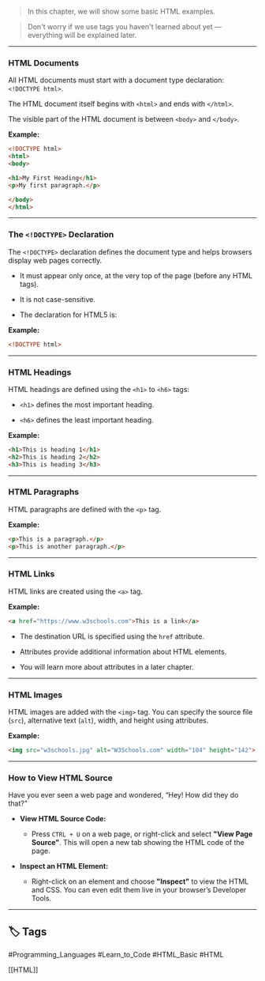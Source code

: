 >In this chapter, we will show some basic HTML examples.

>Don't worry if we use tags you haven't learned about yet — everything will be explained later.

---

### HTML Documents

All HTML documents must start with a document type declaration: `<!DOCTYPE html>`.

The HTML document itself begins with `<html>` and ends with `</html>`.

The visible part of the HTML document is between `<body>` and `</body>`.

**Example:**

```html
<!DOCTYPE html>
<html>
<body>

<h1>My First Heading</h1>
<p>My first paragraph.</p>

</body>
</html>
```

---

### The `<!DOCTYPE>` Declaration

The `<!DOCTYPE>` declaration defines the document type and helps browsers display web pages correctly.

- It must appear only once, at the very top of the page (before any HTML tags).
    
- It is not case-sensitive.
    
- The declaration for HTML5 is:
    

**Example:**

```html
<!DOCTYPE html>
```

---

### HTML Headings

HTML headings are defined using the `<h1>` to `<h6>` tags:

- `<h1>` defines the most important heading.
    
- `<h6>` defines the least important heading.
    

**Example:**

```html
<h1>This is heading 1</h1>
<h2>This is heading 2</h2>
<h3>This is heading 3</h3>
```

---

### HTML Paragraphs

HTML paragraphs are defined with the `<p>` tag.

**Example:**

```html
<p>This is a paragraph.</p>
<p>This is another paragraph.</p>
```

---

### HTML Links

HTML links are created using the `<a>` tag.

**Example:**

```html
<a href="https://www.w3schools.com">This is a link</a>
```

- The destination URL is specified using the `href` attribute.
    
- Attributes provide additional information about HTML elements.
    
- You will learn more about attributes in a later chapter.
    

---

### HTML Images

HTML images are added with the `<img>` tag. You can specify the source file (`src`), alternative text (`alt`), width, and height using attributes.

**Example:**

```html
<img src="w3schools.jpg" alt="W3Schools.com" width="104" height="142">
```

---

### How to View HTML Source

Have you ever seen a web page and wondered, “Hey! How did they do that?”

- **View HTML Source Code:**
    
    - Press `CTRL + U` on a web page, or right-click and select **"View Page Source"**. This will open a new tab showing the HTML code of the page.
        
- **Inspect an HTML Element:**
    
    - Right-click on an element and choose **"Inspect"** to view the HTML and CSS. You can even edit them live in your browser’s Developer Tools.
        

---
## 🏷️ Tags
#Programming_Languages #Learn_to_Code  #HTML_Basic #HTML 

[[HTML]]
